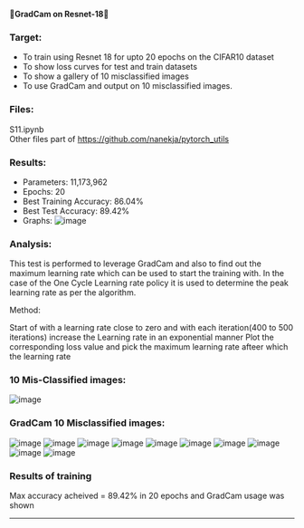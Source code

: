 &#x1F537;**GradCam on Resnet-18**&#x1F537;

### Target:

* To train using Resnet 18 for upto 20 epochs on the CIFAR10 dataset
* To show loss curves for test and train datasets
* To show a gallery of 10 misclassified images
* To use GradCam and output on 10 misclassified images.

### Files:
S11.ipynb\
Other files part of https://github.com/nanekja/pytorch_utils 

### Results:
* Parameters: 11,173,962
* Epochs: 20
* Best Training Accuracy: 86.04%
* Best Test Accuracy: 89.42%
* Graphs:
 ![image](https://github.com/nanekja/tsai/assets/12238843/f3cda075-5253-4b5e-9e91-d15abbf653cb)


### Analysis:

This test is performed to leverage GradCam and also to find out the maximum learning rate which can be used to start the training with. In the case of the One Cycle Learning rate policy it is used to determine the peak learning rate as per the algorithm. 

Method: 

Start of with a learning rate close to zero and with each iteration(400 to 500 iterations) increase the Learning rate in an exponential manner
Plot the corresponding loss value and pick the maximum learning rate afteer which the learning rate 

### 10 Mis-Classified images:
![image](https://github.com/nanekja/tsai/assets/12238843/0017110c-2fa3-44be-9bd0-a1e32f138cba)


### GradCam 10 Misclassified images:
![image](https://github.com/nanekja/tsai/assets/12238843/6b45f141-b88f-47bb-a803-67bc858c8aa9)
![image](https://github.com/nanekja/tsai/assets/12238843/1008d8b5-4e6e-43ca-b212-3498d7c09056)
![image](https://github.com/nanekja/tsai/assets/12238843/00361c5f-c1fa-421b-9812-bece53a68b84)
![image](https://github.com/nanekja/tsai/assets/12238843/b543c14a-ae0d-4041-b27b-76ad42054daa)
![image](https://github.com/nanekja/tsai/assets/12238843/dfe38448-31a6-4361-aae0-bd8c74e7baa8)
![image](https://github.com/nanekja/tsai/assets/12238843/b8913079-7abe-4337-9135-0a08646f5ab2)
![image](https://github.com/nanekja/tsai/assets/12238843/49be0cb5-51fc-4058-9ea0-0b9a468be200)
![image](https://github.com/nanekja/tsai/assets/12238843/d3bcbead-be72-401b-8ea9-24885530ff6b)
![image](https://github.com/nanekja/tsai/assets/12238843/2479c586-199f-4c0b-b754-5e46e4b15da2)
![image](https://github.com/nanekja/tsai/assets/12238843/502094dc-40ce-4851-a3af-22ac0486aaa8)


### Results of training
Max accuracy acheived = 89.42% in 20 epochs and GradCam usage was shown

---------------------------------------------------------------------------------------------------------------------------------------------------------------------
